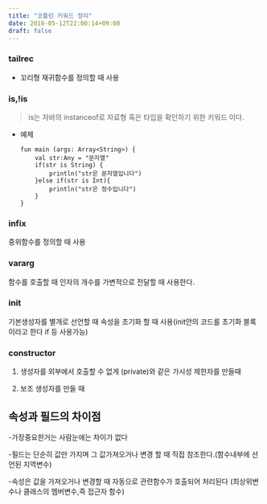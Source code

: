 ```yaml
---
title: "코틀린 키워드 정리"
date: 2018-05-12T22:00:14+09:00
draft: false
---
```


### tailrec 

* 꼬리형 재귀함수를 정의할 때 사용

### is,!is

> is는 자바의 instanceof로 자료형 혹은 타입을 확인하기 위한 키워드 이다. 

* 예제

    ```
    fun main (args: Array<String>) {
        val str:Any = "문자열"
        if(str is String) {
            println("str은 문자열입니다")
        }else if(str is Int){
            println("str은 정수입니다")
        }
    }
    ```

### infix 

중위함수를 정의할 때 사용

### vararg 

함수를 호출할 때 인자의 개수를 가변적으로 전달할 때 사용한다. 

### init 

기본생성자를 별개로 선언할 때 속성을 초기화 할 때 사용(init안의 코드를 초기화 블록이라고 한다 if 등 사용가능)

### constructor 

1. 생성자를 외부에서 호출할 수 없게 (private)와 같은 가시성 제한자를 만들때 

2. 보조 생성자를 만들 때



## 속성과 필드의 차이점

-가장중요한거는 사람눈에는 차이가 없다

-필드는 단순히 값만 가지며 그 값가져오거나 변경 할 때 직접 참조한다.(함수내부에 선언된 지역변수)

-속성은 값을 가져오거나 변경할 때 자동으로 관련함수가 호출되어 처리된다 (최상위변수나 클래스의 멤버변수,즉 접근자 함수)


